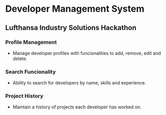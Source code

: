 # Developer Management System
## Lufthansa Industry Solutions Hackathon

### Profile Management
- Manage developer profiles with funcionalities to add, remove, edit and delete.

### Search Funcionality
- Ability to search for developers by name, skills and experience.

### Project History
- Maintain a history of projects each developer has worked on.
 









